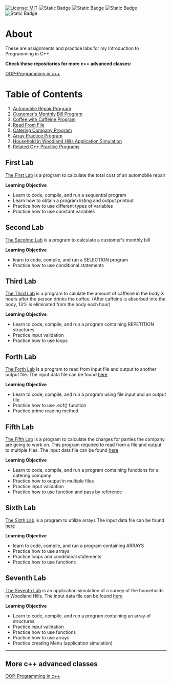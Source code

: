 [![License: MIT](https://img.shields.io/badge/License-MIT-yellow.svg)](https://opensource.org/licenses/MIT) ![Static Badge](https://img.shields.io/badge/C%2B%2B-Lang-pink?logo=c%2B%2B&link=https%3A%2F%2Fcplusplus.com%2F) ![Static Badge](https://img.shields.io/badge/Website-Jittapatrick-blue?logo=README&logoColor=%23999999&link=https%3A%2F%2Fbit.ly%2Fjittapatrick) ![Static Badge](https://img.shields.io/badge/Github-patrick2544-black?logo=Github&logoColor=%25230098FF&link=https%3A%2F%2Fgithub.com%2FPatrick2544) ![Static Badge](https://img.shields.io/badge/Paypal-donate-purple?logo=Paypal&logoColor=%25230098FF&link=https%3A%2F%2Fpaypal.me%2Fsjpmiles%3Fcountry.x%3DTH%26locale.x%3Dth_TH)

# About
These are assignments and practice labs for my Introduction to Programming in C++.

**Check these repositories for more c++ advanced classes:**

[OOP-Programming in c++](https://github.com/Patrick2544/OOP-Programming-cpp)

# Table of Contents
1. [Automoblie Repair Program](#First-Lab)
2. [Customer's Monthly Bill Program](#Second-Lab)
3. [Coffee with Caffeine Program](#Third-Lab)
4. [Read From File](#Forth-Lab)
5. [Catering Company Program](#Fifth-Lab)
6. [Array Practice Program](#Sizth-Lab)
7. [Household in Woodland Hills Application Simulation](#Seventh-Lab)
8. [Related C++ Practice Programs](#More-c-advanced-classes)
    
## First Lab
[The First Lab](https://github.com/Patrick2544/Intro-programming-cpp-/blob/main/cost%20of%20an%20automobile%20repair/main.cpp) is a program to calculate the total cost of an automobile repair

**Learning Objective**
* Learn to code, compile, and run a sequential program
* Learn how to obtain a program listing and output printout
* Practice how to use different types of variables
* Practice how to use constant variables

## Second Lab
[The Secohnd Lab](https://github.com/Patrick2544/Intro-programming-cpp-/blob/main/customer's%20monthly%20bill/main.cpp) is a program to calculate a customer's monthly bill

**Learning Objective**
* learn to code, compile, and run a SELECTION program
* Practice how to use conditional statements

## Third Lab
[The Third Lab](https://github.com/Patrick2544/Intro-programming-cpp-/tree/main/calulate%20the%20amount%20of%20caffeine%20in%20the%20body) is a program to calulate the amount of caffeine in the body X hours after the person drinks the coffee. (After caffeine is absorbed into the body, 13% is eliminated from the body each hour)

**Learning Objective**
* Learn to code, compile, and run a program containing REPETITION structures
* Practice input validation
* Practice how to use loops

## Forth Lab
[The Forth Lab](https://github.com/Patrick2544/Intro-programming-cpp-/tree/main/InputOutput%20Files) is a program to read from input file and output to another output file. The input data file can be found [here](https://github.com/Patrick2544/Intro-programming-cpp-/blob/main/InputOutput%20Files/DataFile.txt)

**Learning Objective**
* Learn to code, compile, and run a program using file input and an output file
* Practice how to use .eof() function
* Practice prime reading method

## Fifth Lab
[The Fifth Lab](https://github.com/Patrick2544/Intro-programming-cpp-/tree/main/Advanced%20InOutout%20Files) is a program to calculate the charges for parties the company are going to work on.
This program required to read from a file and output to multiple files. The input data file can be found [here](https://github.com/Patrick2544/Intro-programming-cpp-/blob/main/Advanced%20InOutout%20Files/DataFile.txt)

**Learning Objective**
* Learn to code, compile, and run a program containing functions for a catering company
* Practice how to output in multiple files
* Practice input validation
* Practice how to use function and pass by reference

## Sixth Lab
[The Sizth Lab](https://github.com/Patrick2544/Intro-programming-cpp-/tree/main/Array%20practice%20lab) is a program to utilize arrays
The input data file can be found [here](https://github.com/Patrick2544/Intro-programming-cpp-/blob/main/Array%20practice%20lab/DataFile.txt)

**Learning Objective**
* learn to code, compile, and run a program containing ARRAYS
* Practice how to use arrays
* Practice loops and conditional statements
* Practice how to use functions

## Seventh Lab
[The Seventh Lab](https://github.com/Patrick2544/Intro-programming-cpp-/tree/main/Struct%20Practice%20Lab) is an application simulation of a survey of the households in Woodland Hills.
The input data file can be found [here](https://github.com/Patrick2544/Intro-programming-cpp-/blob/main/Struct%20Practice%20Lab/DataFile.txt)

**Learning Objective**
* Learn to code, compile, and run a program containing an array of structures
* Practice input validation
* Practice how to use functions
* Practice how to use arrays
* Practice creating Menu (application simulation)

---

## More c++ advanced classes

[OOP-Programming in c++](https://github.com/Patrick2544/OOP-Programming-cpp)
